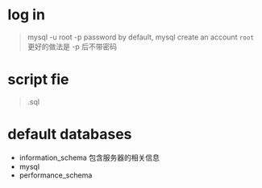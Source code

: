 # log in
> mysql -u root -p password
by default, mysql create an account `root`
更好的做法是 -p 后不带密码

# script fie
> .sql

# default databases
- information_schema    包含服务器的相关信息
- mysql
- performance_schema
